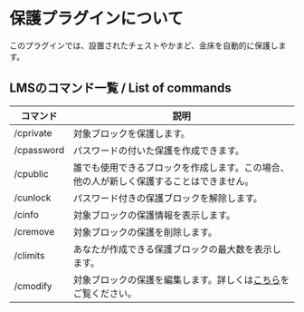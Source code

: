 # 保護プラグインについて
このプラグインでは、設置されたチェストやかまど、金床を自動的に保護します。

## LMSのコマンド一覧 / List of commands

| コマンド | 説明 |
| -------- | -------- |
| /cprivate     | 対象ブロックを保護します。     |
| /cpassword     | パスワードの付いた保護を作成できます。         |
| /cpublic     | 誰でも使用できるブロックを作成します。この場合、他の人が新しく保護することはできません。        |
| /cunlock     | パスワード付きの保護ブロックを解除します。          |
| /cinfo     | 対象ブロックの保護情報を表示します。     |
| /cremove     | 対象ブロックの保護を削除します。     |
| /climits     | あなたが作成できる保護ブロックの最大数を表示します。     |
| /cmodify     | 対象ブロックの保護を編集します。詳しくは[こちら](https://github.com/Tsuser1/Modern-LWC/wiki/Commands)をご覧ください。     |
